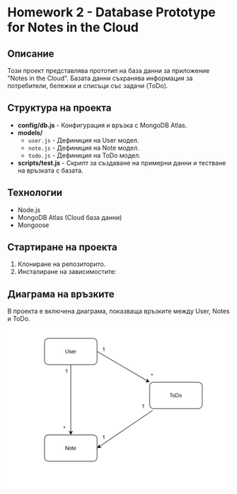 # Homework 2 - Database Prototype for Notes in the Cloud

## Описание
Този проект представлява прототип на база данни за приложение "Notes in the Cloud". Базата данни съхранява информация за потребители, бележки и списъци със задачи (ToDo).

## Структура на проекта
- **config/db.js** - Конфигурация и връзка с MongoDB Atlas.
- **models/**
  - `user.js` - Дефиниция на User модел.
  - `note.js` - Дефиниция на Note модел.
  - `todo.js` - Дефиниция на ToDo модел.
- **scripts/test.js** - Скрипт за създаване на примерни данни и тестване на връзката с базата.

## Технологии
- Node.js
- MongoDB Atlas (Cloud база данни)
- Mongoose

## Стартиране на проекта
1. Клониране на репозиторито.
2. Инсталиране на зависимостите:

## Диаграма на връзките
В проекта е включена диаграма, показваща връзките между User, Notes и ToDo.
![Диаграма на връзките](hw2/notes-backend/Diagram.png)


